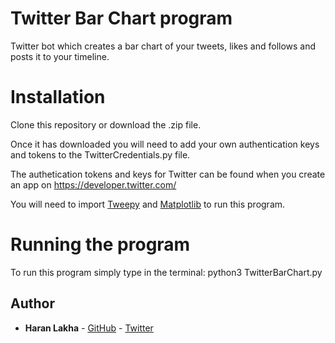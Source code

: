 # Twitter Bar Chart program
Twitter bot which creates a bar chart of your tweets, likes and follows and posts it to your timeline.

# Installation
Clone this repository or download the .zip file.

Once it has downloaded you will need to add your own authentication keys and tokens to the TwitterCredentials.py file.

The authetication tokens and keys for Twitter can be found when you create an app on https://developer.twitter.com/

You will need to import [Tweepy](https://www.tweepy.org/) and [Matplotlib](https://matplotlib.org/) to run this program.

# Running the program

To run this program simply type in the terminal: python3 TwitterBarChart.py

## Author

* **Haran Lakha** - [GitHub](https://github.com/haranlakha) - [Twitter](https://twitter.com/haranlakha)

